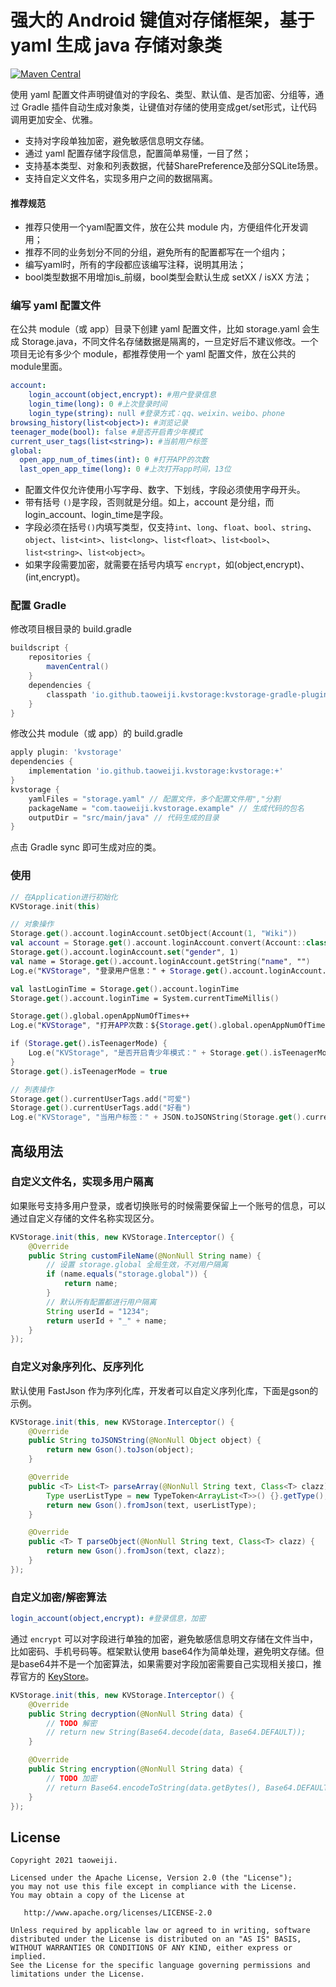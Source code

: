 # 强大的 Android 键值对存储框架，基于 yaml 生成 java 存储对象类

 [![Maven Central](https://img.shields.io/maven-central/v/io.github.taoweiji.kvstorage/kvstorage)](https://search.maven.org/search?q=io.github.taoweiji.kvstorage)


使用 yaml 配置文件声明键值对的字段名、类型、默认值、是否加密、分组等，通过 Gradle 插件自动生成对象类，让键值对存储的使用变成get/set形式，让代码调用更加安全、优雅。

- 支持对字段单独加密，避免敏感信息明文存储。
- 通过 yaml 配置存储字段信息，配置简单易懂，一目了然；
- 支持基本类型、对象和列表数据，代替SharePreference及部分SQLite场景。
- 支持自定义文件名，实现多用户之间的数据隔离。

#### 推荐规范

- 推荐只使用一个yaml配置文件，放在公共 module 内，方便组件化开发调用；
- 推荐不同的业务划分不同的分组，避免所有的配置都写在一个组内；
- 编写yaml时，所有的字段都应该编写注释，说明其用法；
- bool类型数据不用增加is_前缀，bool类型会默认生成 setXX / isXX 方法；

### 编写 yaml 配置文件

在公共 module（或 app）目录下创建 yaml 配置文件，比如 storage.yaml 会生成 Storage.java，不同文件名存储数据是隔离的，一旦定好后不建议修改。一个项目无论有多少个 module，都推荐使用一个 yaml 配置文件，放在公共的module里面。

```yaml
account:
    login_account(object,encrypt): #用户登录信息
    login_time(long): 0 #上次登录时间
    login_type(string): null #登录方式：qq、weixin、weibo、phone
browsing_history(list<object>): #浏览记录
teenager_mode(bool): false #是否开启青少年模式
current_user_tags(list<string>): #当前用户标签
global:
  open_app_num_of_times(int): 0 #打开APP的次数
  last_open_app_time(long): 0 #上次打开app时间，13位
```

- 配置文件仅允许使用小写字母、数字、下划线，字段必须使用字母开头。
- 带有括号 `()`是字段，否则就是分组。如上，account 是分组，而login_account、login_time是字段。
- 字段必须在括号`()`内填写类型，仅支持`int`、`long`、`float`、`bool`、`string`、`object`、`list<int>`、`list<long>`、`list<float>`、`list<bool>`、`list<string>`、`list<object>`。
- 如果字段需要加密，就需要在括号内填写 `encrypt`，如(object,encrypt)、(int,encrypt)。

### 配置 Gradle

修改项目根目录的 build.gradle

```groovy
buildscript {
    repositories {
        mavenCentral()
    }
    dependencies {
        classpath 'io.github.taoweiji.kvstorage:kvstorage-gradle-plugin:+'
    }
}
```

修改公共 module（或 app）的  build.gradle

```groovy
apply plugin: 'kvstorage'
dependencies {
    implementation 'io.github.taoweiji.kvstorage:kvstorage:+'
}
kvstorage {
    yamlFiles = "storage.yaml" // 配置文件，多个配置文件用","分割
    packageName = "com.taoweiji.kvstorage.example" // 生成代码的包名
    outputDir = "src/main/java" // 代码生成的目录
}
```

点击 Gradle sync 即可生成对应的类。

### 使用

```kotlin
// 在Application进行初始化
KVStorage.init(this)

// 对象操作
Storage.get().account.loginAccount.setObject(Account(1, "Wiki"))
val account = Storage.get().account.loginAccount.convert(Account::class.java)
Storage.get().account.loginAccount.set("gender", 1)
val name = Storage.get().account.loginAccount.getString("name", "")
Log.e("KVStorage", "登录用户信息：" + Storage.get().account.loginAccount.data)

val lastLoginTime = Storage.get().account.loginTime
Storage.get().account.loginTime = System.currentTimeMillis()

Storage.get().global.openAppNumOfTimes++
Log.e("KVStorage", "打开APP次数：${Storage.get().global.openAppNumOfTimes}")

if (Storage.get().isTeenagerMode) {
    Log.e("KVStorage", "是否开启青少年模式：" + Storage.get().isTeenagerMode)
}
Storage.get().isTeenagerMode = true

// 列表操作
Storage.get().currentUserTags.add("可爱")
Storage.get().currentUserTags.add("好看")
Log.e("KVStorage", "当用户标签：" + JSON.toJSONString(Storage.get().currentUserTags.data))
```



## 高级用法

### 自定义文件名，实现多用户隔离

如果账号支持多用户登录，或者切换账号的时候需要保留上一个账号的信息，可以通过自定义存储的文件名称实现区分。

```java
KVStorage.init(this, new KVStorage.Interceptor() {
    @Override
    public String customFileName(@NonNull String name) {
        // 设置 storage.global 全局生效，不对用户隔离
        if (name.equals("storage.global")) {
            return name;
        }
        // 默认所有配置都进行用户隔离
        String userId = "1234";
        return userId + "_" + name;
    }
});
```



### 自定义对象序列化、反序列化

默认使用 FastJson 作为序列化库，开发者可以自定义序列化库，下面是gson的示例。

```java
KVStorage.init(this, new KVStorage.Interceptor() {
    @Override
    public String toJSONString(@NonNull Object object) {
        return new Gson().toJson(object);
    }

    @Override
    public <T> List<T> parseArray(@NonNull String text, Class<T> clazz) {
        Type userListType = new TypeToken<ArrayList<T>>() {}.getType();
        return new Gson().fromJson(text, userListType);
    }

    @Override
    public <T> T parseObject(@NonNull String text, Class<T> clazz) {
        return new Gson().fromJson(text, clazz);
    }
});
```



### 自定义加密/解密算法

```yaml
login_account(object,encrypt): #登录信息，加密
```

通过 `encrypt` 可以对字段进行单独的加密，避免敏感信息明文存储在文件当中，比如密码、手机号码等。框架默认使用 base64作为简单处理，避免明文存储。但是base64并不是一个加密算法，如果需要对字段加密需要自己实现相关接口，推荐官方的 [KeyStore](https://developer.android.google.cn/training/articles/keystore.html)。

```java
KVStorage.init(this, new KVStorage.Interceptor() {
    @Override
    public String decryption(@NonNull String data) {
      	// TODO 解密
        // return new String(Base64.decode(data, Base64.DEFAULT));
    }

    @Override
    public String encryption(@NonNull String data) {
      	// TODO 加密
        // return Base64.encodeToString(data.getBytes(), Base64.DEFAULT);
    }
});
```






## License

    Copyright 2021 taoweiji.
    
    Licensed under the Apache License, Version 2.0 (the "License");
    you may not use this file except in compliance with the License.
    You may obtain a copy of the License at
    
       http://www.apache.org/licenses/LICENSE-2.0
    
    Unless required by applicable law or agreed to in writing, software
    distributed under the License is distributed on an "AS IS" BASIS,
    WITHOUT WARRANTIES OR CONDITIONS OF ANY KIND, either express or implied.
    See the License for the specific language governing permissions and
    limitations under the License.

